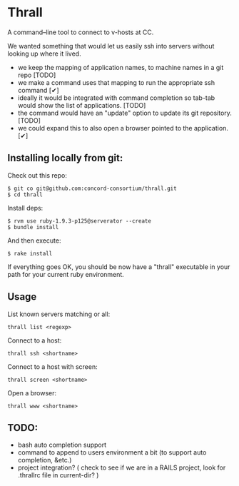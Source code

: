 # Thrall

A command–line tool to connect to v-hosts at CC.

We wanted something that would let us easily ssh into servers without looking up where it lived.

* we keep the mapping of application names, to machine names in a git repo [TODO]
* we make a command uses that mapping to run the appropriate ssh command  [✔]
* ideally it would be integrated with command completion so tab-tab would show the list of applications. [TODO]
* the command would have an "update" option to update its git repository. [TODO]
* we could expand this to also open a browser pointed to the application. [✔]

## Installing locally from git:

Check out this repo:

    $ git co git@github.com:concord-consortium/thrall.git
    $ cd thrall

Install deps:

    $ rvm use ruby-1.9.3-p125@serverator --create
    $ bundle install

And then execute:

    $ rake install

If everything goes OK, you should be now have a "thrall" executable in your path for your current ruby environment.


## Usage

List known servers matching <regexp> or all:

    thrall list <regexp>

Connect to a host:

    thrall ssh <shortname>

Connect to a host with screen:

    thrall screen <shortname>

Open a browser:

    thrall www <shortname>


## TODO:

* bash auto completion support
* command to append to users environment a bit (to support auto completion, &etc.)
* project integration? ( check to see if we are in a RAILS project, look for .thrallrc file in current-dir? )

